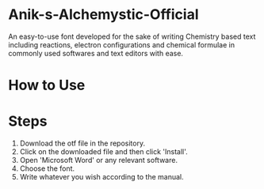 # Anik-s-Alchemystic-Official
An easy-to-use font developed for the sake of writing Chemistry based text including reactions, electron configurations and chemical formulae in commonly used softwares and text editors with ease.
# How to Use
# Steps
1. Download the otf file in the repository.
2. Click on the downloaded file and then click 'Install'.
3. Open 'Microsoft Word' or any relevant software.
4. Choose the font.
5. Write whatever you wish according to the manual.
